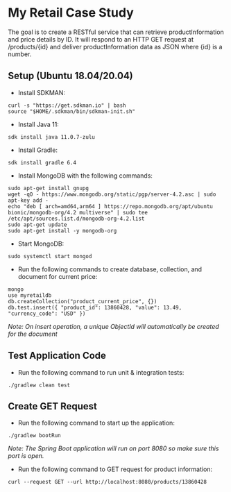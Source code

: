 # My Retail Case Study
The goal is to create a RESTful service that can retrieve productInformation and price details by ID. It will respond to an HTTP GET request at /products/{id} and deliver productInformation data as JSON where {id} is a number.

## Setup (Ubuntu 18.04/20.04)
- Install SDKMAN:
```
curl -s "https://get.sdkman.io" | bash
source "$HOME/.sdkman/bin/sdkman-init.sh"
```

- Install Java 11:
```
sdk install java 11.0.7-zulu
```

- Install Gradle:
```
sdk install gradle 6.4
```

- Install MongoDB with the following commands:
```
sudo apt-get install gnupg
wget -qO - https://www.mongodb.org/static/pgp/server-4.2.asc | sudo apt-key add -
echo "deb [ arch=amd64,arm64 ] https://repo.mongodb.org/apt/ubuntu bionic/mongodb-org/4.2 multiverse" | sudo tee /etc/apt/sources.list.d/mongodb-org-4.2.list
sudo apt-get update
sudo apt-get install -y mongodb-org
```

- Start MongoDB:
```
sudo systemctl start mongod
```

- Run the following commands to create database, collection, and document for current price:
```
mongo
use myretaildb
db.createCollection("product_current_price", {})
db.test.insert({ "product_id": 13860428, "value": 13.49, "currency_code": "USD" })
``` 
*Note: On insert operation, a unique ObjectId will automatically be created for the document*

## Test Application Code
- Run the following command to run unit & integration tests:
```
./gradlew clean test
```

## Create GET Request
- Run the following command to start up the application:
```
./gradlew bootRun
```
*Note: The Spring Boot application will run on port 8080 so make sure this port is open.*

- Run the following command to GET request for product information:
```
curl --request GET --url http://localhost:8080/products/13860428
```
